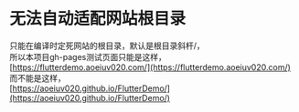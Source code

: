 # 无法自动适配网站根目录

只能在编译时定死网站的根目录，默认是根目录斜杆/，  
所以本项目gh-pages测试页面只能是这样，  
[https://flutterdemo.aoeiuv020.com/](https://flutterdemo.aoeiuv020.com/)  
而不能是这样，  
[https://aoeiuv020.github.io/FlutterDemo/](https://aoeiuv020.github.io/FlutterDemo/)  

